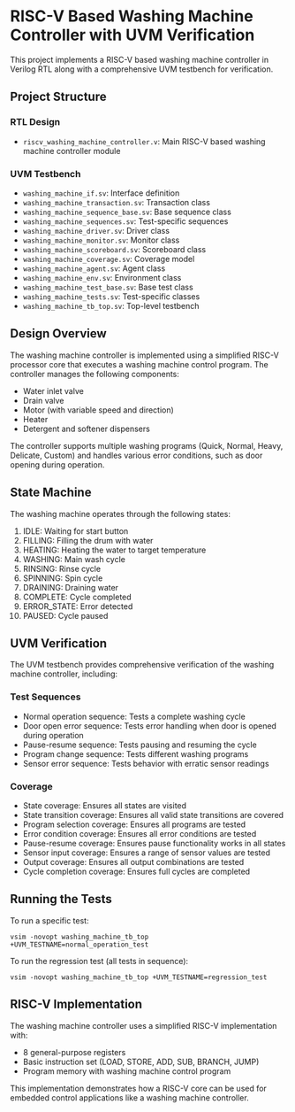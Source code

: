 # RISC-V Based Washing Machine Controller with UVM Verification

This project implements a RISC-V based washing machine controller in Verilog RTL along with a comprehensive UVM testbench for verification.

## Project Structure

### RTL Design
- `riscv_washing_machine_controller.v`: Main RISC-V based washing machine controller module

### UVM Testbench
- `washing_machine_if.sv`: Interface definition
- `washing_machine_transaction.sv`: Transaction class
- `washing_machine_sequence_base.sv`: Base sequence class
- `washing_machine_sequences.sv`: Test-specific sequences
- `washing_machine_driver.sv`: Driver class
- `washing_machine_monitor.sv`: Monitor class
- `washing_machine_scoreboard.sv`: Scoreboard class
- `washing_machine_coverage.sv`: Coverage model
- `washing_machine_agent.sv`: Agent class
- `washing_machine_env.sv`: Environment class
- `washing_machine_test_base.sv`: Base test class
- `washing_machine_tests.sv`: Test-specific classes
- `washing_machine_tb_top.sv`: Top-level testbench

## Design Overview

The washing machine controller is implemented using a simplified RISC-V processor core that executes a washing machine control program. The controller manages the following components:

- Water inlet valve
- Drain valve
- Motor (with variable speed and direction)
- Heater
- Detergent and softener dispensers

The controller supports multiple washing programs (Quick, Normal, Heavy, Delicate, Custom) and handles various error conditions, such as door opening during operation.

## State Machine

The washing machine operates through the following states:
1. IDLE: Waiting for start button
2. FILLING: Filling the drum with water
3. HEATING: Heating the water to target temperature
4. WASHING: Main wash cycle
5. RINSING: Rinse cycle
6. SPINNING: Spin cycle
7. DRAINING: Draining water
8. COMPLETE: Cycle completed
9. ERROR_STATE: Error detected
10. PAUSED: Cycle paused

## UVM Verification

The UVM testbench provides comprehensive verification of the washing machine controller, including:

### Test Sequences
- Normal operation sequence: Tests a complete washing cycle
- Door open error sequence: Tests error handling when door is opened during operation
- Pause-resume sequence: Tests pausing and resuming the cycle
- Program change sequence: Tests different washing programs
- Sensor error sequence: Tests behavior with erratic sensor readings

### Coverage
- State coverage: Ensures all states are visited
- State transition coverage: Ensures all valid state transitions are covered
- Program selection coverage: Ensures all programs are tested
- Error condition coverage: Ensures all error conditions are tested
- Pause-resume coverage: Ensures pause functionality works in all states
- Sensor input coverage: Ensures a range of sensor values are tested
- Output coverage: Ensures all output combinations are tested
- Cycle completion coverage: Ensures full cycles are completed

## Running the Tests

To run a specific test:
```
vsim -novopt washing_machine_tb_top +UVM_TESTNAME=normal_operation_test
```

To run the regression test (all tests in sequence):
```
vsim -novopt washing_machine_tb_top +UVM_TESTNAME=regression_test
```

## RISC-V Implementation

The washing machine controller uses a simplified RISC-V implementation with:
- 8 general-purpose registers
- Basic instruction set (LOAD, STORE, ADD, SUB, BRANCH, JUMP)
- Program memory with washing machine control program

This implementation demonstrates how a RISC-V core can be used for embedded control applications like a washing machine controller. 